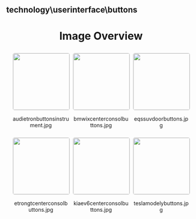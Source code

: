 ## technology\userinterface\buttons
<style>
    .image-gallery {
        display: flex;
        flex-wrap: wrap;
        gap: 10px;
        justify-content: center;
        padding: 10px;
    }
    .image-gallery img {
        width: 150px;
        height: auto;
        border: 1px solid #ddd;
        border-radius: 5px;
    }
    .image-gallery div {
        flex: 1 1 calc(33.333% - 20px); /* Three images per row on large screens */
        max-width: 150px;
        text-align: center;
    }
    @media (max-width: 768px) {
        .image-gallery div {
            flex: 1 1 calc(50% - 20px); /* Two images per row on medium screens */
        }
    }
    @media (max-width: 480px) {
        .image-gallery div {
            flex: 1 1 100%; /* One image per row on small screens */
        }
    }
</style>
<h1 style ="text-align: center;"> Image Overview </h1> <div class="image-gallery">
<div>
<img src="https://media.evkx.net/multimedia/technology/userinterface/buttons/audietronbuttonsinstrument_st.jpg">
<p>audietronbuttonsinstrument.jpg</p>
</div>
<div>
<img src="https://media.evkx.net/multimedia/technology/userinterface/buttons/bmwixcenterconsolbuttons_st.jpg">
<p>bmwixcenterconsolbuttons.jpg</p>
</div>
<div>
<img src="https://media.evkx.net/multimedia/technology/userinterface/buttons/eqssuvdoorbuttons_st.jpg">
<p>eqssuvdoorbuttons.jpg</p>
</div>
<div>
<img src="https://media.evkx.net/multimedia/technology/userinterface/buttons/etrongtcenterconsolbuttons_st.jpg">
<p>etrongtcenterconsolbuttons.jpg</p>
</div>
<div>
<img src="https://media.evkx.net/multimedia/technology/userinterface/buttons/kiaev6centerconsolbuttons_st.jpg">
<p>kiaev6centerconsolbuttons.jpg</p>
</div>
<div>
<img src="https://media.evkx.net/multimedia/technology/userinterface/buttons/teslamodelybuttons_st.jpg">
<p>teslamodelybuttons.jpg</p>
</div>
</div>
